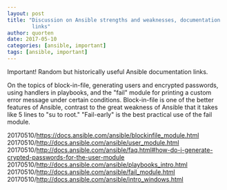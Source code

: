 ```yaml
---
layout: post
title: "Discussion on Ansible strengths and weaknesses, documentation
        links"
author: quorten
date: 2017-05-10
categories: [ansible, important]
tags: [ansible, important]
---
```


Important!  Random but historically useful Ansible documentation
links.

On the topics of block-in-file, generating users and encrypted
passwords, using handlers in playbooks, and the "fail" module for
printing a custom error message under certain conditions.
Block-in-file is one of the better features of Ansible, contrast to
the great weakness of Ansible that it takes like 5 lines to "su to
root."  "Fail-early" is the best practical use of the fail module.

20170510/https://docs.ansible.com/ansible/blockinfile_module.html  
20170510/http://docs.ansible.com/ansible/user_module.html  
20170510/http://docs.ansible.com/ansible/faq.html#how-do-i-generate-crypted-passwords-for-the-user-module  
20170510/http://docs.ansible.com/ansible/playbooks_intro.html  
20170510/http://docs.ansible.com/ansible/fail_module.html  
20170510/http://docs.ansible.com/ansible/intro_windows.html
